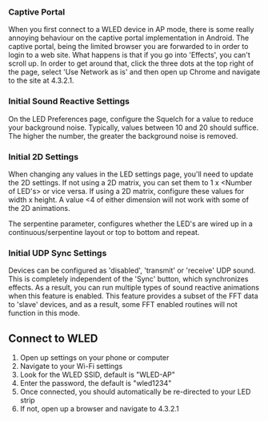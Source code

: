 ### Captive Portal
When you first connect to a WLED device in AP mode, there is some really annoying behaviour on the captive portal implementation in Android. The captive portal, being the limited browser you are forwarded to in order to login to a web site. What happens is that if you go into 'Effects', you can't scroll up. In order to get around that, click the three dots at the top right of the page, select 'Use Network as is' and then open up Chrome and navigate to the site at 4.3.2.1.

### Initial Sound Reactive Settings
On the LED Preferences page, configure the Squelch for a value to reduce your background noise. Typically, values between 10 and 20 should suffice. The higher the number, the greater the background noise is removed.

### Initial 2D Settings
When changing any values in the LED settings page, you'll need to update the 2D settings. If not using a 2D matrix, you can set them to 1 x <Number of LED's> or vice versa.  If using a 2D matrix, configure these values for width x height. A value <4 of either dimension will not work with some of the 2D animations.

The serpentine parameter, configures whether the LED's are wired up in a continuous/serpentine layout or top to bottom and repeat.

### Initial UDP Sync Settings
Devices can be configured as 'disabled', 'transmit' or 'receive' UDP sound. This is completely independent of the 'Sync' button, which synchronizes effects. As a result, you can run multiple types of sound reactive animations when this feature is enabled. This feature provides a subset of the FFT data to 'slave' devices, and as a result, some FFT enabled routines will not function in this mode.



## Connect to WLED

1. Open up settings on your phone or computer
1.	Navigate to your Wi-Fi settings
1.	Look for the WLED SSID, default is "WLED-AP"
1.	Enter the password, the default is "wled1234"
1.	Once connected, you should automatically be re-directed to your LED strip
1.	If not, open up a browser and navigate to 4.3.2.1
